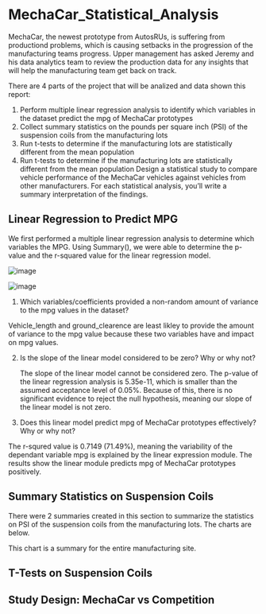 # MechaCar_Statistical_Analysis

MechaCar, the newest prototype from AutosRUs, is suffering from productiond problems, which is causing setbacks in the progression of the manufacturing teams progress. Upper management has asked Jeremy and his data analytics team to review the production data for any insights that will help the manufacturing team get back on track.

There are 4 parts of the project that will be analized and data shown this report:

 1. Perform multiple linear regression analysis to identify which variables in the dataset predict the mpg of MechaCar prototypes
 2. Collect summary statistics on the pounds per square inch (PSI) of the suspension coils from the manufacturing lots
 3. Run t-tests to determine if the manufacturing lots are statistically different from the mean population
 4. Run t-tests to determine if the manufacturing lots are statistically different from the mean population
Design a statistical study to compare vehicle performance of the MechaCar vehicles against vehicles from other manufacturers. For each statistical analysis, you’ll write a summary interpretation of the findings.

## Linear Regression to Predict MPG

  We first performed a multiple linear regression analysis to determine which variables the MPG.  Using Summary(), we were able to determine the p-value and the r-squared value for the linear regression model.
  
![image](https://user-images.githubusercontent.com/94253815/158033587-6eec934f-a42c-4e64-b276-3b4dd51a3899.png)
  
![image](https://user-images.githubusercontent.com/94253815/158033735-28b59175-2130-4f95-9663-05e76c1cae53.png)

1. Which variables/coefficients provided a non-random amount of variance to the mpg values in the dataset?
 
  Vehicle_length and ground_clearence are least likley to provide the amount of variance to the mpg value because these two variables have and impact on mpg values.

2. Is the slope of the linear model considered to be zero? Why or why not?
 
   The slope of the linear model cannot be considered zero. The p-value of the linear regression analysis is 5.35e-11, which is smaller than the assumed acceptance level of    0.05%. Because of this, there is no significant evidence to reject the null hypothesis, meaning our slope of the linear model is not zero.

3.  Does this linear model predict mpg of MechaCar prototypes effectively? Why or why not?

   The r-squred value is 0.7149 (71.49%), meaning the variability of the dependant variable mpg is explained by the linear expression module. The results show the linear module predicts mpg of MechaCar prototypes positively.
   
## Summary Statistics on Suspension Coils

There were 2 summaries created in this section to summarize the statistics on PSI of the suspension coils from the manufacturing lots.  The charts are below.

This chart is a summary for the entire manufacturing site.






## T-Tests on Suspension Coils


## Study Design: MechaCar vs Competition
